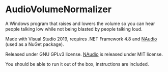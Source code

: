 # AudioVolumeNormalizer
A Windows program that raises and lowers the volume so you can hear people talking low while not being blasted by people talking loud.

Made with Visual Studio 2019, requires .NET Framework 4.8 and [NAudio](https://github.com/naudio/NAudio/) (used as a NuGet package).

Released under GNU GPLv3 license. [NAudio](https://github.com/naudio/NAudio/) is released under MIT license.

You should be able to run it out of the box, instructions are included.
